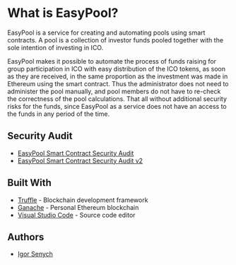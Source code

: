 # What is EasyPool?
EasyPool is a service for creating and automating pools using smart contracts. A pool is a collection of investor funds pooled together with the sole intention of investing in ICO.

EasyPool makes it possible to automate the process of funds raising for group participation in ICO with easy distribution of the ICO tokens, as soon as they are received, in the same proportion as the investment was made in Ethereum using the smart contract. Thus the administrator does not need to administer the pool manually, and pool members do not have to re-check the correctness of the pool calculations. That all without additional security risks for the funds, since EasyPool as a service does not have an access to the funds in any period of the time.

## Security Audit
- [EasyPool Smart Contract Security Audit](https://blog.coinfabrik.com/smart-contracts/smart-contract-audit-smart-contracts/easypool-smart-contract-security-audit)
- [EasyPool Smart Contract Security Audit v2](https://blog.coinfabrik.com/smart-contracts/smart-contract-audit-smart-contracts/easypool-smart-contract-security-audit-v2)

## Built With

* [Truffle](https://github.com/trufflesuite/truffle/) - Blockchain development framework
* [Ganache](https://truffleframework.com/ganache/) - Personal Ethereum blockchain
* [Visual Studio Code](https://code.visualstudio.com/) - Source code editor

## Authors

* [Igor Senych](https://github.com/gitigs)
